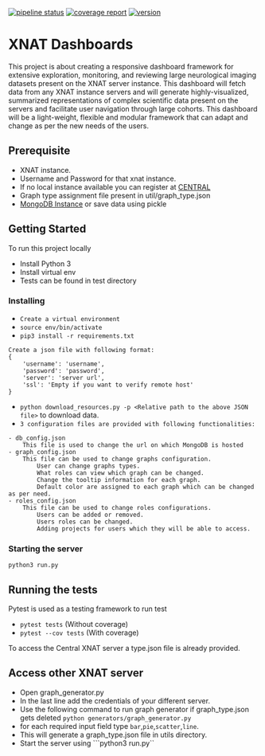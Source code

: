 [![pipeline status](https://gitlab.com/Udolf47/xnat_dashboards/badges/master/pipeline.svg)](https://gitlab.com/Udolf47/xnat_dashboards/-/commits/master)
[![coverage report](https://gitlab.com/Udolf47/xnat_dashboards/badges/master/coverage.svg)](https://gitlab.com/Udolf47/xnat_dashboards/-/commits/master)
[![version](https://img.shields.io/badge/version-v0.2.0-brightgreen)](https://gitlab.com/Udolf47/xnat_dashboards/-/commits/master)



# XNAT Dashboards

This project is about creating a responsive dashboard framework for extensive exploration, monitoring, and reviewing large neurological imaging datasets present on the XNAT server instance. This dashboard will fetch data from any XNAT instance servers and will generate highly-visualized, summarized representations of complex scientific data present on the servers and facilitate user navigation through large cohorts. This dashboard will be a light-weight, flexible and modular framework that can adapt and change as per the new needs of the users.

## Prerequisite

- XNAT instance.
- Username and Password for that xnat instance.
- If no local instance available you can register at [CENTRAL](https://central.xnat.org)
- Graph type assignment file present in util/graph_type.json
- [MongoDB Instance](https://www.mongodb.com/) or save data using pickle

## Getting Started

To run this project locally

- Install Python 3
- Install virtual env
- Tests can be found in test directory

### Installing

- ```Create a virtual environment```
- ```source env/bin/activate```
- ```pip3 install -r requirements.txt```
```
Create a json file with following format:
{
    'username': 'username',
    'password': 'password',
    'server': 'server url',
    'ssl': 'Empty if you want to verify remote host'
}
```
- ```python download_resources.py -p <Relative path to the above JSON file>``` to download data.
- ``` 3 configuration files are provided with following functionalities: ```
```
- db_config.json
    This file is used to change the url on which MongoDB is hosted
- graph_config.json
    This file can be used to change graphs configuration.
        User can change graphs types.
        What roles can view which graph can be changed.
        Change the tooltip information for each graph.
        Default color are assigned to each graph which can be changed as per need.
- roles_config.json
    This file can be used to change roles configurations.
        Users can be added or removed.
        Users roles can be changed.
        Adding projects for users which they will be able to access.
```

### Starting the server

```python3 run.py```

## Running the tests

Pytest is used as a testing framework to run test

- ``` pytest tests ```          (Without coverage)
- ``` pytest --cov tests ```    (With coverage)

To access the Central XNAT server a type.json file is already provided.

## Access other XNAT server

- Open graph_generator.py
- In the last line add the credentials of your different server.
- Use the following command to run graph generator if graph_type.json gets deleted ``` python generators/graph_generator.py ```
- for each required input field type ```bar```,```pie```,```scatter```,```line```.
- This will generate a graph_type.json file in utils directory.
- Start the server using ```python3 run.py``
